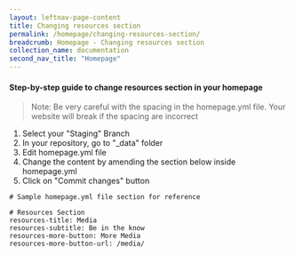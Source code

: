 ```yaml
---
layout: leftnav-page-content
title: Changing resources section
permalink: /homepage/changing-resources-section/
breadcrumb: Homepage - Changing resources section
collection_name: documentation
second_nav_title: "Homepage"
---
```

#### **Step-by-step guide to change resources section in your homepage**
> Note: Be very careful with the spacing in the homepage.yml file. Your website will break if the spacing are incorrect

1. Select your "Staging" Branch
2. In your repository, go to "_data" folder
3. Edit homepage.yml file
4. Change the content by amending the section below inside homepage.yml
5. Click on "Commit changes" button

```
# Sample homepage.yml file section for reference

# Resources Section
resources-title: Media
resources-subtitle: Be in the know
resources-more-button: More Media
resources-more-button-url: /media/

```
